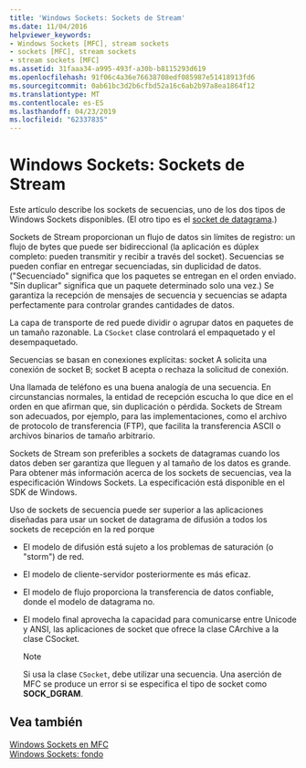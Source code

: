 ```yaml
---
title: 'Windows Sockets: Sockets de Stream'
ms.date: 11/04/2016
helpviewer_keywords:
- Windows Sockets [MFC], stream sockets
- sockets [MFC], stream sockets
- stream sockets [MFC]
ms.assetid: 31faaa34-a995-493f-a30b-b8115293d619
ms.openlocfilehash: 91f06c4a36e76638708edf085987e51418913fd6
ms.sourcegitcommit: 0ab61bc3d2b6cfbd52a16c6ab2b97a8ea1864f12
ms.translationtype: MT
ms.contentlocale: es-ES
ms.lasthandoff: 04/23/2019
ms.locfileid: "62337835"
---
```

# <a name="windows-sockets-stream-sockets"></a>Windows Sockets: Sockets de Stream

Este artículo describe los sockets de secuencias, uno de los dos tipos de Windows Sockets disponibles. (El otro tipo es el [socket de datagrama](../mfc/windows-sockets-datagram-sockets.md).)

Sockets de Stream proporcionan un flujo de datos sin límites de registro: un flujo de bytes que puede ser bidireccional (la aplicación es dúplex completo: pueden transmitir y recibir a través del socket). Secuencias se pueden confiar en entregar secuenciadas, sin duplicidad de datos. ("Secuenciado" significa que los paquetes se entregan en el orden enviado. "Sin duplicar" significa que un paquete determinado solo una vez.) Se garantiza la recepción de mensajes de secuencia y secuencias se adapta perfectamente para controlar grandes cantidades de datos.

La capa de transporte de red puede dividir o agrupar datos en paquetes de un tamaño razonable. La `CSocket` clase controlará el empaquetado y el desempaquetado.

Secuencias se basan en conexiones explícitas: socket A solicita una conexión de socket B; socket B acepta o rechaza la solicitud de conexión.

Una llamada de teléfono es una buena analogía de una secuencia. En circunstancias normales, la entidad de recepción escucha lo que dice en el orden en que afirman que, sin duplicación o pérdida. Sockets de Stream son adecuados, por ejemplo, para las implementaciones, como el archivo de protocolo de transferencia (FTP), que facilita la transferencia ASCII o archivos binarios de tamaño arbitrario.

Sockets de Stream son preferibles a sockets de datagramas cuando los datos deben ser garantiza que lleguen y al tamaño de los datos es grande. Para obtener más información acerca de los sockets de secuencias, vea la especificación Windows Sockets. La especificación está disponible en el SDK de Windows.

Uso de sockets de secuencia puede ser superior a las aplicaciones diseñadas para usar un socket de datagrama de difusión a todos los sockets de recepción en la red porque

- El modelo de difusión está sujeto a los problemas de saturación (o "storm") de red.

- El modelo de cliente-servidor posteriormente es más eficaz.

- El modelo de flujo proporciona la transferencia de datos confiable, donde el modelo de datagrama no.

- El modelo final aprovecha la capacidad para comunicarse entre Unicode y ANSI, las aplicaciones de socket que ofrece la clase CArchive a la clase CSocket.

    > [!NOTE]
    >  Si usa la clase `CSocket`, debe utilizar una secuencia. Una aserción de MFC se produce un error si se especifica el tipo de socket como **SOCK_DGRAM**.

## <a name="see-also"></a>Vea también

[Windows Sockets en MFC](../mfc/windows-sockets-in-mfc.md)<br/>
[Windows Sockets: fondo](../mfc/windows-sockets-background.md)

